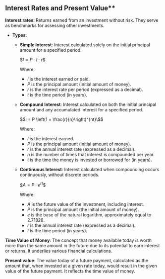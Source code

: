 ## Interest Rates and Present Value**

**Interest rates**: Returns earned from an investment without risk. They serve as benchmarks for assessing other investments.

- **Types**:

    - **Simple Interest**: Interest calculated solely on the initial principal amount for a specified period.
    
        $$I = P \cdot t \cdot r\$$

        Where:
        - *I* is the interest earned or paid.
        - *P* is the principal amount (initial amount of money).
        - *r* is the interest rate per period (expressed as a decimal).
        - *t* is the time period (in years).

    - **Compound Interest**: Interest calculated on both the initial principal amount and any accumulated interest for a specified period.
    
        $$I = P \left(1 + \frac{r}{n}\right)^{nt}\$$

        Where:
        - *I* is the interest earned.
        - *P* is the principal amount (initial amount of money).
        - *r* is the annual interest rate (expressed as a decimal).
        - *n* is the number of times that interest is compounded per year.
        - *t* is the time the money is invested or borrowed for (in years).

    - **Continuous Interest**: Interest calculated when compounding occurs continuously, without discrete periods.
    
        $$A = P \cdot e^{rt}\$$

        Where:
        - *A* is the future value of the investment, including interest.
        - *P* is the principal amount (the initial amount of money).
        - *e* is the base of the natural logarithm, approximately equal to 2.71828.
        - *r* is the annual interest rate (expressed as a decimal).
        - *t* is the time period (in years).

**Time Value of Money**: The concept that money available today is worth more than the same amount in the future due to its potential to earn interest or returns. It underlies various financial calculations.

**Present value**: The value today of a future payment, calculated as the amount that, when invested at a given rate today, would result in the given value of the future payment. It reflects the time value of money.
